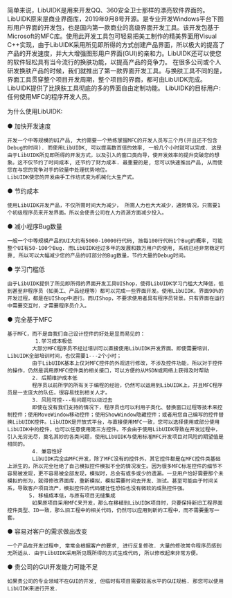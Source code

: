 简单来说，LibUIDK是用来开发QQ、360安全卫士那样的漂亮软件界面的。
LibUIDK原来是商业界面库，2019年9月8号开源。是专业开发Windows平台下图形用户界面的开发包，也是国内第一款商业的高级界面开发工具。该开发包基于Microsoft的MFC库。使用此开发工具包可轻易把美工制作的精美界面用Visual C++实现，由于LibUIDK采用所见即所得的方式创建产品界面，所以极大的提高了产品的开发速度，并大大增强图形用户界面(GUI)的亲和力。LibUIDK还可以使您的软件轻松具有当今流行的换肤功能，以提高产品的竞争力。
在很多公司或个人研发换肤产品的时候，我们就推出了第一款界面开发工具。与换肤工具不同的是，界面工具贯穿整个项目开发周期，整个项目的界面，都可由LibUIDK完成。LibUIDK提供了比换肤工具彻底的多的界面自由定制功能。
LibUIDK的目标用户: 
任何使用MFC的程序开发人员。

为什么使用LibUIDK:

● 加快开发速度

	开发一个中等规模的UI产品, 大约需要一个熟练掌握MFC的开发人员写三个月(并且还不包含Debug的时间). 而使用LibUIDK, 可以提高数百倍的效率, 一般几个小时就可以完成. 这是由于LibUIDK所见即所得的开发方式，以及引入的窗口类向导，使开发效率的提升突破您的想象。这不仅节约了时间成本, 还节约了财力成本. 最重要的是, 您可以快速推出产品, 从而使您在与您的竞争对手的较量中处理优势地位。 
	LibUIDK使您的开发由手工作坊式变为机械化大生产式。
	
● 节约成本

	使用LibUIDK开发产品，不仅所需时间大为减少， 所需人力也大大减少，通常情况，只需要1个初级程序员来开发界面。所以会使贵公司在人力资源方面减少投入。
	
● 减小程序Bug数量

	一般一个中等规模产品的UI大约有5000-10000行代码, 按每100行代码1个Bug的概率, 可能整个UI有50-100个Bug. 而LibUIDK经过多年的发展和数万用户的使用, 系统已经非常稳定可靠, 所以可以大幅减少您的产品的UI部分的Bug数量，节约大量的Debug时间。
	
● 学习门槛低

	由于LibUIDK提供了所见即所得的界面开发工具UIShop，使得LibUIDK学习门槛大大降低，低到甚至非程序员（如美工、产品经理等）都可以完成一些界面开发。使用LibUIDK，界面90%的开发过程，都是在UIShop中进行。而UIShop，不要求使用者具有程序员背景。只有界面在运行中需要交互时，才需要程序员介入。
	
● 完全基于MFC

	基于MFC，而不是由我们自己设计控件的好处是显而易见的： 
             1.学习成本极低
            大部分MFC程序员不经过培训可以直接使用LibUIDK开发界面。即使需要培训，LibUIDK全部培训时间，也仅需要1---2个小时；
            由于LibUIDK基本上仅对MFC控件的外观进行修改，不涉及控件功能，所以对于控件的操作，仍然是调用原MFC控件类的相关接口，可以方便的从MSDN或网络上获得及时帮助
            2. 后期维护成本低
            程序员以前所学的所有关于编程的经验，仍然可以运用到LibUIDK上，并且MFC程序员是一支庞大的队伍，很容易找到相关人才。
            3. 风险可控---有问题可以绕过去
            即使在没有我们支持的情况下，程序员也可以利用子类化、替换窗口过程等技术来控制控件；使用MoveWindow移动控件；使用ShowWindow隐藏控件；或者用您自己编写的控件替换LibUIDK控件。LibUIDK是开放式平台，与直接使用MFC一致，您可以选择使用或部分使用LibUIDK中的控件，也可以任意使用第三方控件。不会由于使用LibUIDK导致在开发过程中，引入无穷无尽，莫名其妙的各类问题，使用LibUIDK与使用标准MFC开发项目对风险的期望值是相同的。
            4. 兼容性好
            LibUIDK完全由MFC开发，除了MFC没有的控件外，其它控件都是在MFC控件类基础上派生的，所以完全杜绝了自己模拟控件模拟不全的情况发生。因为很多MFC标准控件的细节不容易被发现，更不容易被全部发现，模拟时，总会有或多或少的遗漏。一旦用户恰好需要那个未模拟的形为，就得修改界面库，重新模拟，模拟需要时间去开发、测试。甚至可能由于时间关系，导致客户项目流产，模拟控件的代码健壮性恐怕也没有微软的成熟控件强。
           5. 移植成本低，与原有项目无缝集成
            如果原项目采用MFC来开发，那么在移植到LibUIDK项目时，只要保持新旧工程界面控件类型、ID一致，那么旧工程中的相关代码，仍然可以应用到新的工程中，而不需要重写一套。
● 容易对客户的需求做出改变

	一个产品在开发过程中, 常常会根据客户的要求, 进行反复修改. 大量的修改常令程序员感到无所适从. 由于LibUIDK采用所见既所得的方式生成代码, 所以修改起来非常方便。
	
● 贵公司的GUI开发能力可能不足

	如果贵公司的专业领域不在GUI的开发, 但临时有项目需要较高水平的GUI规格. 那您可以使用LibUIDK来进行开发.
